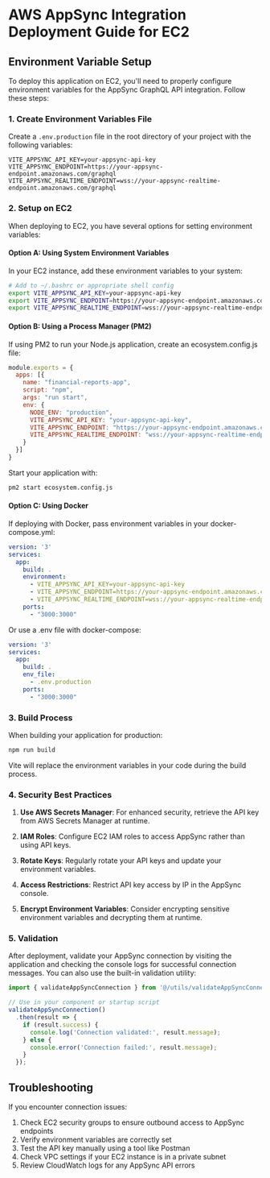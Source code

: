 
# AWS AppSync Integration Deployment Guide for EC2

## Environment Variable Setup

To deploy this application on EC2, you'll need to properly configure environment variables for the AppSync GraphQL API integration. Follow these steps:

### 1. Create Environment Variables File

Create a `.env.production` file in the root directory of your project with the following variables:

```env
VITE_APPSYNC_API_KEY=your-appsync-api-key
VITE_APPSYNC_ENDPOINT=https://your-appsync-endpoint.amazonaws.com/graphql
VITE_APPSYNC_REALTIME_ENDPOINT=wss://your-appsync-realtime-endpoint.amazonaws.com/graphql
```

### 2. Setup on EC2

When deploying to EC2, you have several options for setting environment variables:

#### Option A: Using System Environment Variables

In your EC2 instance, add these environment variables to your system:

```bash
# Add to ~/.bashrc or appropriate shell config
export VITE_APPSYNC_API_KEY=your-appsync-api-key
export VITE_APPSYNC_ENDPOINT=https://your-appsync-endpoint.amazonaws.com/graphql
export VITE_APPSYNC_REALTIME_ENDPOINT=wss://your-appsync-realtime-endpoint.amazonaws.com/graphql
```

#### Option B: Using a Process Manager (PM2)

If using PM2 to run your Node.js application, create an ecosystem.config.js file:

```javascript
module.exports = {
  apps: [{
    name: "financial-reports-app",
    script: "npm",
    args: "run start",
    env: {
      NODE_ENV: "production",
      VITE_APPSYNC_API_KEY: "your-appsync-api-key",
      VITE_APPSYNC_ENDPOINT: "https://your-appsync-endpoint.amazonaws.com/graphql",
      VITE_APPSYNC_REALTIME_ENDPOINT: "wss://your-appsync-realtime-endpoint.amazonaws.com/graphql"
    }
  }]
}
```

Start your application with:
```bash
pm2 start ecosystem.config.js
```

#### Option C: Using Docker

If deploying with Docker, pass environment variables in your docker-compose.yml:

```yaml
version: '3'
services:
  app:
    build: .
    environment:
      - VITE_APPSYNC_API_KEY=your-appsync-api-key
      - VITE_APPSYNC_ENDPOINT=https://your-appsync-endpoint.amazonaws.com/graphql
      - VITE_APPSYNC_REALTIME_ENDPOINT=wss://your-appsync-realtime-endpoint.amazonaws.com/graphql
    ports:
      - "3000:3000"
```

Or use a .env file with docker-compose:

```yaml
version: '3'
services:
  app:
    build: .
    env_file:
      - .env.production
    ports:
      - "3000:3000"
```

### 3. Build Process

When building your application for production:

```bash
npm run build
```

Vite will replace the environment variables in your code during the build process.

### 4. Security Best Practices

1. **Use AWS Secrets Manager**: For enhanced security, retrieve the API key from AWS Secrets Manager at runtime.

2. **IAM Roles**: Configure EC2 IAM roles to access AppSync rather than using API keys.

3. **Rotate Keys**: Regularly rotate your API keys and update your environment variables.

4. **Access Restrictions**: Restrict API key access by IP in the AppSync console.

5. **Encrypt Environment Variables**: Consider encrypting sensitive environment variables and decrypting them at runtime.

### 5. Validation

After deployment, validate your AppSync connection by visiting the application and checking the console logs for successful connection messages. You can also use the built-in validation utility:

```javascript
import { validateAppSyncConnection } from '@/utils/validateAppSyncConnection';

// Use in your component or startup script
validateAppSyncConnection()
  .then(result => {
    if (result.success) {
      console.log('Connection validated:', result.message);
    } else {
      console.error('Connection failed:', result.message);
    }
  });
```

## Troubleshooting

If you encounter connection issues:

1. Check EC2 security groups to ensure outbound access to AppSync endpoints
2. Verify environment variables are correctly set
3. Test the API key manually using a tool like Postman
4. Check VPC settings if your EC2 instance is in a private subnet
5. Review CloudWatch logs for any AppSync API errors
